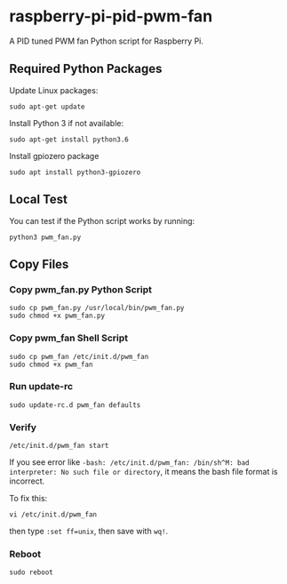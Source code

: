 raspberry-pi-pid-pwm-fan
===
A PID tuned PWM fan Python script for Raspberry Pi.

## Required Python Packages

Update Linux packages:
```
sudo apt-get update
```

Install Python 3 if not available:
```
sudo apt-get install python3.6
```

Install gpiozero package
```
sudo apt install python3-gpiozero
```

## Local Test

You can test if the Python script works by running:
```
python3 pwm_fan.py
```

## Copy Files

### Copy pwm_fan.py Python Script

```
sudo cp pwm_fan.py /usr/local/bin/pwm_fan.py
sudo chmod +x pwm_fan.py
```

### Copy pwm_fan Shell Script

```
sudo cp pwm_fan /etc/init.d/pwm_fan
sudo chmod +x pwm_fan
```

### Run update-rc

```
sudo update-rc.d pwm_fan defaults
```

### Verify

```
/etc/init.d/pwm_fan start
```

If you see error like ```-bash: /etc/init.d/pwm_fan: /bin/sh^M: bad interpreter:
No such file or directory```, it means the bash file format is incorrect.

To fix this:
```
vi /etc/init.d/pwm_fan
```
then type ```:set ff=unix```, then save with ```wq!```.

### Reboot

```
sudo reboot
```
